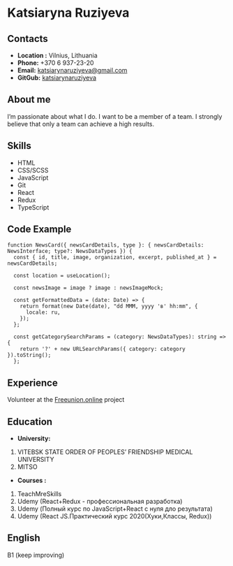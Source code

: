 # **Katsiaryna Ruziyeva**


## **Contacts**

  * **Location :** Vilnius, Lithuania
  * **Phone:** +370 6 937-23-20
  * **Email:** katsiarynaruziyeva@gmail.com
  * **GitGub:** [katsiarynaruziyeva](https://github.com/katsiarynaruziyeva)

## About me

  I’m passionate about what I do. I want to be a member of a team. I strongly believe that only a team can achieve a high results.

## Skills

  * HTML
  * CSS/SCSS
  * JavaScript
  * Git
  * React
  * Redux
  * TypeScript

## Code Example
```
function NewsCard({ newsCardDetails, type }: { newsCardDetails: NewsInterface; type?: NewsDataTypes }) {
  const { id, title, image, organization, excerpt, published_at } = newsCardDetails;

  const location = useLocation();

  const newsImage = image ? image : newsImageMock;

  const getFormattedData = (date: Date) => {
    return format(new Date(date), "dd MMM, yyyy 'в' hh:mm", {
      locale: ru,
    });
  };

  const getCategorySearchParams = (category: NewsDataTypes): string => {
    return '?' + new URLSearchParams({ category: category }).toString();
  };

```
## Experience

  Volunteer at the [Freeunion.online](https://freeunion.online/) project


## Education

  * **University:** 
  1. VITEBSK STATE ORDER OF PEOPLES’ FRIENDSHIP MEDICAL UNIVERSITY
  2. MITSO
  * **Courses :**
  1. TeachMreSkills
  2. Udemy (React+Redux - профессиональная разработка)
  3. Udemy (Полный курс по JavaScript+React с нуля дло результата)
  4. Udemy (React JS.Практический курс 2020(Хуки,Классы, Redux))

## English

B1 (keep improving)
